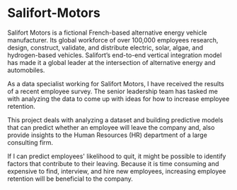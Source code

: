 # Salifort-Motors

Salifort Motors is a fictional French-based alternative energy vehicle manufacturer. Its global workforce of over 100,000 employees research, design, construct, validate, and distribute electric, solar, algae, and hydrogen-based vehicles. Salifort’s end-to-end vertical integration model has made it a global leader at the intersection of alternative energy and automobiles.

As a data specialist working for Salifort Motors, I have received the results of a recent employee survey. The senior leadership team has tasked me with analyzing the data to come up with ideas for how to increase employee retention.

This project deals with analyzing a dataset and building predictive models that can predict whether an employee will leave the company and, also provide insights to the Human Resources (HR) department of a large consulting firm.

If I can predict employees' likelihood to quit, it might be possible to identify factors that contribute to their leaving. Because it is time consuming and expensive to find, interview, and hire new employees, increasing employee retention will be beneficial to the company.
